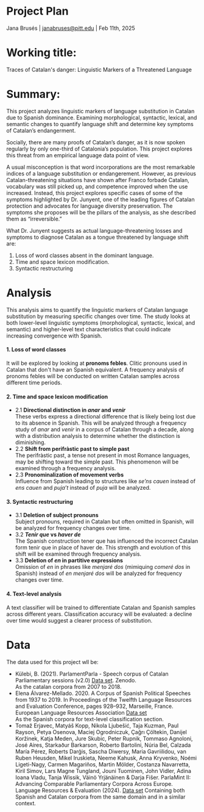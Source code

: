 # Project Plan

Jana Brusés | janabruses@pitt.edu | Feb 11th, 2025

# Working title:

Traces of Catalan's danger: Linguistic Markers of a Threatened Language

# Summary:

This project analyzes linguistic markers of language substitution in Catalan due to Spanish dominance. Examining morphological, syntactic, lexical, and semantic changes to quantify language shift and determine key symptoms of Catalan’s endangerment.

Socially, there are many proofs of Catalan’s danger, as it is now spoken regularly by only one-third of Catalonia’s population. This project explores this threat from an empirical language data point of view. 

A usual misconception is that word incorporations are the most remarkable indices of a language substitution or endangerement. However, as previous Catalan-threatening situations have shown after Franco forbade Catalan, vocabulary was still picked up, and competence improved when the use increased. Instead, this project explores specific cases of some of the symptoms highlighted by Dr. Junyent, one of the leading figures of Catalan protection and advocates for language diversity preservation. The symptoms she proposes will be the pillars of the analysis, as she described them as “irreversible.”

What Dr. Junyent suggests as actual language-threatening losses and symptoms to diagnose Catalan as a tongue threatened by language shift are:
1. Loss of word classes absent in the dominant language. 
2. Time and space lexicon modification.
3. Syntactic restructuring

# Analysis

This analysis aims to quantify the linguistic markers of Catalan language substitution by measuring specific changes over time. The study looks at both lower-level linguistic symptoms (morphological, syntactic, lexical, and semantic) and higher-level text characteristics that could indicate increasing convergence with Spanish.

#### 1. Loss of word classes
It will be explored by looking at **pronoms febles**. Clitic pronouns used in Catalan that don't have an Spanish equivalent. A frequency analysis of pronoms febles will be conducted on written Catalan samples across different time periods.

#### 2. Time and space lexicon modification
* 2.1 **Directional distinction in *anar* and *venir***\
These verbs express a directional difference that is likely being lost due to its absence in Spanish. This will be analyzed through a frequency study of *anar* and *venir* in a corpus of Catalan through a decade, along with a distribution analysis to determine whether the distinction is diminishing.
* 2.2 **Shift from perifràstic past to simple past**\
The perifràstic past, a tense not present in most Romance languages, may be shifting toward the simple past. This phenomenon will be examined through a frequency analysis.
* 2.3 **Pronominalization of movement verbs**\
Influence from Spanish leading to structures like *se’ns cauen* instead of *ens cauen* and *puja’t* instead of *puja* will be analyzed. 

#### 3. Syntactic restructuring
* 3.1 **Deletion of subject pronouns**\
Subject pronouns, required in Catalan but often omitted in Spanish, will be analyzed for frequency changes over time.
* 3.2 ***Tenir que* vs *haver de***\
The Spanish construction tener que has influenced the incorrect Catalan form tenir que in place of haver de. This strength and evolution of this shift will be examined through frequency analysis.
* 3.3 **Deletion of *en* in partitive expressions**\
Omission of *en* in phrases like *menjaré dos* (mimiquing *comeré dos* in Spanish) instead of *en menjaré dos* will be analyzed for frequency changes over time.

#### 4. Text-level analysis
A text classifier will be trained to differentiate Catalan and Spanish samples across different years. Classification accuracy will be evaluated: a decline over time would suggest a clearer process of substitution.

# Data

The data used for this project wll be: 

- Külebi, B. (2021). ParlamentParla - Speech corpus of Catalan Parliamentary sessions (v2.0) [Data set](https://doi.org/10.5281/zenodo.5541827). Zenodo.\
  As the catalan corpora from 2007 to 2018.
- Elena Álvarez-Mellado. 2020. A Corpus of Spanish Political Speeches from 1937 to 2019. In Proceedings of the Twelfth Language Resources and Evaluation Conference, pages 928–932, Marseille, France. European Language Resources Association [Data set](https://github.com/lirondos/discursos-de-navidad)\
  As the Spanish corpora for text-level classification section.
- Tomaž Erjavec, Matyáš Kopp, Nikola Ljubešić, Taja Kuzman, Paul Rayson, Petya Osenova, Maciej Ogrodniczuk, Çağrı Çöltekin, Danijel Koržinek, Katja Meden, Jure Skubic, Peter Rupnik, Tommaso Agnoloni, José Aires, Starkaður Barkarson, Roberto Bartolini, Núria Bel, Calzada María Pérez, Roberts Darģis, Sascha Diwersy, Maria Gavriilidou, van Ruben Heusden, Mikel Iruskieta, Neeme Kahusk, Anna Kryvenko, Noémi Ligeti-Nagy, Carmen Magariños, Martin Mölder, Costanza Navarretta, Kiril Simov, Lars Magne Tungland, Jouni Tuominen, John Vidler, Adina Ioana Vladu, Tanja Wissik, Väinö Yrjänäinen & Darja Fišer. ParlaMint II: Advancing Comparable Parliamentary Corpora Across Europe. Language Resources & Evaluation (2024). [Data set](clarin-eric.github.io/ParlaMint/)
Containing both Spanish and Catalan corpora from the same domain and in a similar context. 